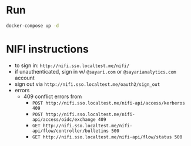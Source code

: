 # Run
```bash
docker-compose up -d
```

# NIFI instructions
- to sign in: `http://nifi.sso.localtest.me/nifi/`
- if unauthenticated, sign in w/ `@sayari.com` or `@sayarianalytics.com` account
- sign out via `http://nifi.sso.localtest.me/oauth2/sign_out`
- errors
  - 409 conflict errors from
    - `POST http://nifi.sso.localtest.me/nifi-api/access/kerberos 409`
    - `POST http://nifi.sso.localtest.me/nifi-api/access/oidc/exchange 409`
    - `GET http://nifi.sso.localtest.me/nifi-api/flow/controller/bulletins 500`
    - `GET http://nifi.sso.localtest.me/nifi-api/flow/status 500`
